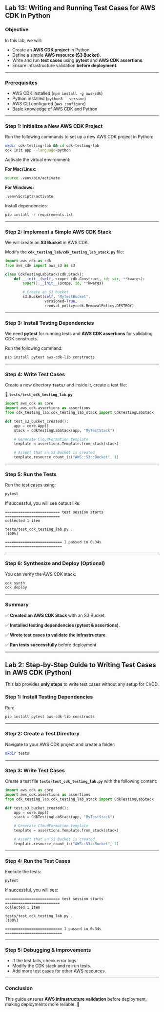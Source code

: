 ## **Lab 13: Writing and Running Test Cases for AWS CDK in Python**  

### **Objective**  
In this lab, we will:  
- Create an **AWS CDK project** in Python.  
- Define a simple **AWS resource (S3 Bucket)**.  
- Write and run **test cases** using **pytest** and **AWS CDK assertions**.  
- Ensure infrastructure validation **before deployment**.  

---

### **Prerequisites**  
- AWS CDK installed (`npm install -g aws-cdk`)  
- Python installed (`python3 --version`)  
- AWS CLI configured (`aws configure`)  
- Basic knowledge of AWS CDK and Python  

---

### **Step 1: Initialize a New AWS CDK Project**  
Run the following commands to set up a new AWS CDK project in Python:  
```sh
mkdir cdk-testing-lab && cd cdk-testing-lab
cdk init app --language=python
```

Activate the virtual environment:  

**For Mac/Linux:**  
```sh
source .venv/bin/activate
```

**For Windows:**  
```sh
.venv\Scripts\activate
```

Install dependencies:  
```sh
pip install -r requirements.txt
```

---

### **Step 2: Implement a Simple AWS CDK Stack**  
We will create an **S3 Bucket** in AWS CDK.  

Modify the **`cdk_testing_lab/cdk_testing_lab_stack.py`** file:  

```python
import aws_cdk as cdk
from aws_cdk import aws_s3 as s3

class CdkTestingLabStack(cdk.Stack):
    def __init__(self, scope: cdk.Construct, id: str, **kwargs):
        super().__init__(scope, id, **kwargs)

        # Create an S3 bucket
        s3.Bucket(self, "MyTestBucket",
                  versioned=True,
                  removal_policy=cdk.RemovalPolicy.DESTROY)
```

---

### **Step 3: Install Testing Dependencies**  
We need **pytest** for running tests and **AWS CDK assertions** for validating CDK constructs.  

Run the following command:  
```sh
pip install pytest aws-cdk-lib constructs
```

---

### **Step 4: Write Test Cases**  
Create a new directory **`tests/`** and inside it, create a test file:  

📄 **`tests/test_cdk_testing_lab.py`**  
```python
import aws_cdk as core
import aws_cdk.assertions as assertions
from cdk_testing_lab.cdk_testing_lab_stack import CdkTestingLabStack

def test_s3_bucket_created():
    app = core.App()
    stack = CdkTestingLabStack(app, "MyTestStack")

    # Generate CloudFormation template
    template = assertions.Template.from_stack(stack)

    # Assert that an S3 Bucket is created
    template.resource_count_is("AWS::S3::Bucket", 1)
```

---

### **Step 5: Run the Tests**  
Run the test cases using:  
```sh
pytest
```
If successful, you will see output like:  
```
========================= test session starts =========================
collected 1 item

tests/test_cdk_testing_lab.py .                                  [100%]

========================== 1 passed in 0.34s ==========================
```

---

### **Step 6: Synthesize and Deploy (Optional)**  
You can verify the AWS CDK stack:  
```sh
cdk synth
cdk deploy
```

---

### **Summary**  
✅ **Created an AWS CDK Stack** with an S3 Bucket. 

✅ **Installed testing dependencies (pytest & assertions)**.  

✅ **Wrote test cases to validate the infrastructure**.  

✅ **Ran tests successfully** before deployment.  

---

## **Lab 2: Step-by-Step Guide to Writing Test Cases in AWS CDK (Python)**  
This lab provides **only steps** to write test cases without any setup for CI/CD.

### **Step 1: Install Testing Dependencies**  
Run:  
```sh
pip install pytest aws-cdk-lib constructs
```

---

### **Step 2: Create a Test Directory**  
Navigate to your AWS CDK project and create a folder:  
```sh
mkdir tests
```

---

### **Step 3: Write Test Cases**  
Create a test file **`tests/test_cdk_testing_lab.py`** with the following content:  

```python
import aws_cdk as core
import aws_cdk.assertions as assertions
from cdk_testing_lab.cdk_testing_lab_stack import CdkTestingLabStack

def test_s3_bucket_created():
    app = core.App()
    stack = CdkTestingLabStack(app, "MyTestStack")

    # Generate CloudFormation template
    template = assertions.Template.from_stack(stack)

    # Assert that an S3 Bucket is created
    template.resource_count_is("AWS::S3::Bucket", 1)
```

---

### **Step 4: Run the Test Cases**  
Execute the tests:  
```sh
pytest
```

If successful, you will see:  
```
========================= test session starts =========================
collected 1 item

tests/test_cdk_testing_lab.py .                                  [100%]

========================== 1 passed in 0.34s ==========================
```

---

### **Step 5: Debugging & Improvements**  
- If the test fails, check error logs.  
- Modify the CDK stack and re-run tests.  
- Add more test cases for other AWS resources.  

---

### **Conclusion**  
This guide ensures **AWS infrastructure validation** before deployment, making deployments more reliable. 🚀